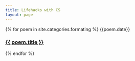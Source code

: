 ```yaml
---
title: Lifehacks with CS
layout: page
---
```


{% for poem in site.categories.formating %}
  {{poem.date}}
  <h3><a href="{{ poem.url }}">{{ poem.title }}</a></h3>
{% endfor %}

